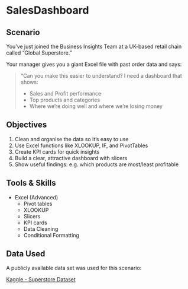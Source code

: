 # SalesDashboard

## Scenario

You’ve just joined the Business Insights Team at a UK-based retail chain called “Global Superstore.”

Your manager gives you a giant Excel file with past order data and says:

> “Can you make this easier to understand? I need a dashboard that shows:
> - Sales and Profit performance
> - Top products and categories
> - Where we’re doing well and where we’re losing money

## Objectives

1. Clean and organise the data so it’s easy to use
2. Use Excel functions like XLOOKUP, IF, and PivotTables
3. Create KPI cards for quick insights
4. Build a clear, attractive dashboard with slicers
5. Show useful findings: e.g. which products are most/least profitable

## Tools & Skills

- Excel (Advanced)
    - Pivot tables
    - XLOOKUP
    - Slicers
    - KPI cards
    - Data Cleaning
    - Conditional Formatting

## Data Used

A publicly available data set was used for this scenario:

[Kaggle - Superstore Dataset](https://www.kaggle.com/datasets/vivek468/superstore-dataset-final)
